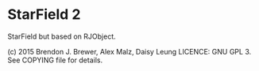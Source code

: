 StarField 2
===========

StarField but based on RJObject.

(c) 2015 Brendon J. Brewer, Alex Malz, Daisy Leung
LICENCE: GNU GPL 3. See COPYING file for details.

